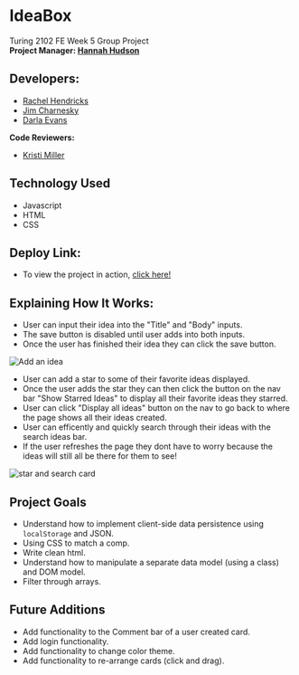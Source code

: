 # IdeaBox  
Turing 2102 FE Week 5 Group Project   
**Project Manager: [Hannah Hudson](https://github.com/hannahhch)**

## Developers:  
- [Rachel Hendricks](https://github.com/rhen92)  
- [Jim Charnesky](https://github.com/BigBike96)  
- [Darla Evans](https://github.com/darlaevans2000)  


**Code Reviewers:**  
- [Kristi Miller](https://github.com/Kristiannmiller)  

## Technology Used  
- Javascript
- HTML
- CSS  

## Deploy Link:  

- To view the project in action, [click here!](https://rhen92.github.io/ideabox-boilerplate/)

## Explaining How It Works:  
- User can input their idea into the "Title" and "Body" inputs.   
- The save button is disabled until user adds into both inputs.   
- Once the user has finished their idea they can click the save button. 

![Add an idea](https://user-images.githubusercontent.com/60282216/109719768-5e113a00-7b66-11eb-98c5-4b52a5f21fa3.gif)


- User can add a star to some of their favorite ideas displayed.  
- Once the user adds the star they can then click the button on the nav bar "Show Starred Ideas" to display all their favorite ideas they starred.  
- User can click "Display all ideas" button on the nav to go back to where the page shows all their ideas created.  
- User can efficently and quickly search through their ideas with the search ideas bar.  
- If the user refreshes the page they dont have to worry because the ideas will still all be there for them to see! 
  
![star and search card](https://user-images.githubusercontent.com/60282216/109724181-640a1980-7b6c-11eb-8d8c-1e825395ca2f.gif)
  


## Project Goals  
- Understand how to implement client-side data persistence using `localStorage` and JSON.  
- Using CSS to match a comp.  
- Write clean html.  
- Understand how to manipulate a separate data model (using a class) and DOM model.  
- Filter through arrays.

## Future Additions  
- Add functionality to the Comment bar of a user created card.
- Add login functionality.
- Add functionality to change color theme.
- Add functionality to re-arrange cards (click and drag).
